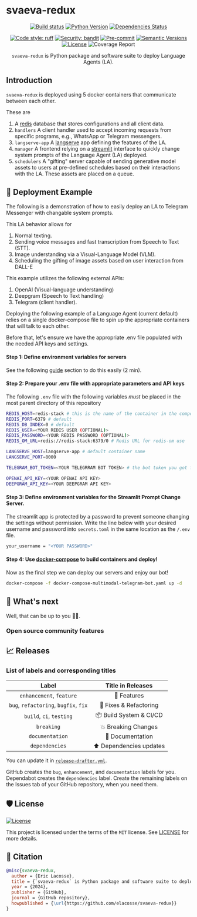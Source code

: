 # svaeva-redux

<div align="center">

[![Build status](https://github.com/svaeva-redux/svaeva-redux/workflows/build/badge.svg?branch=master&event=push)](https://github.com/svaeva-redux/svaeva-redux/actions?query=workflow%3Abuild)
[![Python Version](https://img.shields.io/pypi/pyversions/svaeva-redux.svg)](https://pypi.org/project/svaeva-redux/)
[![Dependencies Status](https://img.shields.io/badge/dependencies-up%20to%20date-brightgreen.svg)](https://github.com/svaeva-redux/svaeva-redux/pulls?utf8=%E2%9C%93&q=is%3Apr%20author%3Aapp%2Fdependabot)

[![Code style: ruff](https://img.shields.io/badge/code%20style-ruff-000000.svg)](https://github.com/charliermarsh/ruff)
[![Security: bandit](https://img.shields.io/badge/security-bandit-green.svg)](https://github.com/PyCQA/bandit)
[![Pre-commit](https://img.shields.io/badge/pre--commit-enabled-brightgreen?logo=pre-commit&logoColor=white)](https://github.com/svaeva-redux/svaeva-redux/blob/master/.pre-commit-config.yaml)
[![Semantic Versions](https://img.shields.io/badge/%20%20%F0%9F%93%A6%F0%9F%9A%80-semantic--versions-e10079.svg)](https://github.com/svaeva-redux/svaeva-redux/releases)
[![License](https://img.shields.io/github/license/svaeva-redux/svaeva-redux)](https://github.com/svaeva-redux/svaeva-redux/blob/master/LICENSE)
![Coverage Report](assets/images/coverage.svg)

`svaeva-redux` is Python package and software suite to deploy Language Agents (LA).

</div>

## Introduction

`svaeva-redux` is deployed using 5 docker containers that communicate between each other.

These are
1. A [redis](https://redis.io/) database that stores configurations and all client data.
2. ```handlers``` A client handler used to accept incoming requests from specific programs, e.g., WhatsApp or Telegram messengers.
3. ```langserve-app``` A [langserve](https://github.com/langchain-ai/langserve) app defining the features of the LA.
4. ```manager``` A frontend relying on a [streamlit](https://streamlit.io/) interface to quickly change system prompts of the Language Agent (LA) deployed.
5. ```schedulers``` A "gifting" server capable of sending generative model assets to users at pre-defined schedules based on their interactions with the LA. These assets are placed on a queue.

## 🚀 Deployment Example 

The following is a demonstration of how to easily deploy an LA to Telegram Messenger with changable system prompts.

This LA behavior allows for
1. Normal texting.
2. Sending voice messages and fast transcription from Speech to Text (STT).
3. Image understanding via a Visual-Language Model (VLM).
4. Scheduling the gifting of image assets based on user interaction from DALL-E

This example utilizes the following external APIs:
1. OpenAI (Visual-language understanding)
2. Deepgram (Speech to Text handling)
3. Telegram (client handler).

Deploying the following example of a Language Agent (current default) relies on a single docker-compose file to spin up the appropriate containers that will talk to each other.

Before that, let's ensure we have the appropriate .env file populated with the needed API keys and settings.

#### Step 1: Define environment variables for servers

See the following [guide](https://core.telegram.org/bots/tutorial#obtain-your-bot-token) section to do this easily (2 min).


#### Step 2: Prepare your .env file with appropriate parameters and API keys

The following ```.env``` file with the following variables _must_ be placed in the most parent directory of this repository 

```bash
REDIS_HOST=redis-stack # this is the name of the container in the compose file.
REDIS_PORT=6379 # default
REDIS_DB_INDEX=0 # default
REDIS_USER=<YOUR REDIS USER (OPTIONAL)>
REDIS_PASSWORD=<YOUR REDIS PASSWORD (OPTIONAL)>
REDIS_OM_URL=redis://redis-stack:6379/0 # Redis URL for redis-om use

LANGSERVE_HOST=langserve-app # default container name
LANGSERVE_PORT=8000

TELEGRAM_BOT_TOKEN=<YOUR TELEGRRAM BOT TOKEN> # the bot token you got from step 1

OPENAI_API_KEY=<YOUR OPENAI API KEY>
DEEPGRAM_API_KEY=<YOUR DEEPGRAM API KEY>
```

#### Step 3: Define environment variables for the Streamlit Prompt Change Server.
The streamlit app is protected by a password to prevent someone changing the settings without permission.
Write the line below with your desired username and password into ```secrets.toml``` in the same location as the ```/.env``` file.
```bash
your_username = "<YOUR PASSWORD>"
```

#### Step 4: Use [docker-compose](https://docs.docker.com/get-docker/) to build containers and deploy!

Now as the final step we can deploy our servers and enjoy our bot!
```bash
docker-compose -f docker-compose-multimodal-telegram-bot.yaml up -d
```

## 🎯 What's next

Well, that can be up to you 💪🏻. 

### Open source community features


## 📈 Releases


### List of labels and corresponding titles

|               **Label**               |  **Title in Releases**  |
| :-----------------------------------: | :---------------------: |
|       `enhancement`, `feature`        |       🚀 Features       |
| `bug`, `refactoring`, `bugfix`, `fix` | 🔧 Fixes & Refactoring  |
|       `build`, `ci`, `testing`        | 📦 Build System & CI/CD |
|              `breaking`               |   💥 Breaking Changes   |
|            `documentation`            |    📝 Documentation     |
|            `dependencies`             | ⬆️ Dependencies updates |

You can update it in [`release-drafter.yml`](https://github.com/svaeva-redux/svaeva-redux/blob/master/.github/release-drafter.yml).

GitHub creates the `bug`, `enhancement`, and `documentation` labels for you. Dependabot creates the `dependencies` label. Create the remaining labels on the Issues tab of your GitHub repository, when you need them.

## 🛡 License

[![License](https://img.shields.io/github/license/elacosse/svaeva-redux)](https://github.com/elacosse/svaeva-redux/blob/master/LICENSE)

This project is licensed under the terms of the `MIT` license. See [LICENSE](https://github.com/svaeva-redux/svaeva-redux/blob/master/LICENSE) for more details.

## 📃 Citation

```bibtex
@misc{svaeva-redux,
  author = {Eric Lacosse},
  title = {`svaeva-redux` is Python package and software suite to deploy Language Agents (LA).},
  year = {2024},
  publisher = {GitHub},
  journal = {GitHub repository},
  howpublished = {\url{https://github.com/elacosse/svaeva-redux}}
}
```

